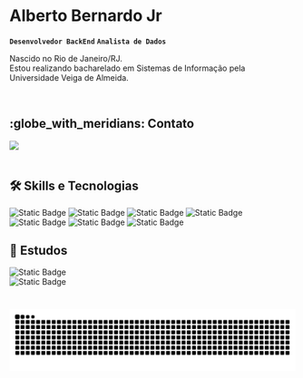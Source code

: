 #  Alberto Bernardo Jr

**`Desenvolvedor BackEnd`** **`Analista de Dados`**

Nascido no Rio de Janeiro/RJ.
<br>
Estou realizando bacharelado em Sistemas de Informação pela Universidade Veiga de Almeida. 

<br>

<h2> :globe_with_meridians: Contato </h2>
<div> 
  <a href="https://www.linkedin.com/in/albertobernjr/" target="_blank"><img src="https://img.shields.io/badge/linkedin-C0C0C0?style=for-the-badge&logo=linkedin&logoColor=white" target="_blank"></a>  
</div>

<br>

<h2> 🛠️ Skills e Tecnologias </h2>


![Static Badge](https://img.shields.io/badge/java-778899?style=for-the-badge)
![Static Badge](https://img.shields.io/badge/mysql-C0C0C0?style=for-the-badge)
![Static Badge](https://img.shields.io/badge/python-778899?style=for-the-badge)
![Static Badge](https://img.shields.io/badge/aws-C0C0C0?style=for-the-badge)
![Static Badge](https://img.shields.io/badge/github-778899?style=for-the-badge)
![Static Badge](https://img.shields.io/badge/git-C0C0C0?style=for-the-badge)
![Static Badge](https://img.shields.io/badge/vs_code-C0C0C0?style=for-the-badge)

<h2> 📖 Estudos </h2>

![Static Badge](https://img.shields.io/badge/UVA-Sistemas_de_informa%C3%A7%C3%A3o-778899?style=for-the-badge) <br>
![Static Badge](https://img.shields.io/badge/Escola_da_nuvem-aws_cloud_practitioner-778899?style=for-the-badge)




#

<picture align="center">
  <source media="(prefers-color-scheme: dark)" srcset="https://raw.githubusercontent.com/AlbertoBernJr/AlbertoBernJr/output/github-contribution-grid-snake-dark.svg">
  <source media="(prefers-color-scheme: light)" srcset="https://raw.githubusercontent.com/AlbertoBernJr/AlbertoBernJr/output/github-contribution-grid-snake-dark.svg">
  <img align="center" alt="github contribution grid snake animation" src="https://raw.githubusercontent.com/AlbertoBernJr/AlbertoBernJr/output/github-contribution-grid-snake.svg">
</picture>
